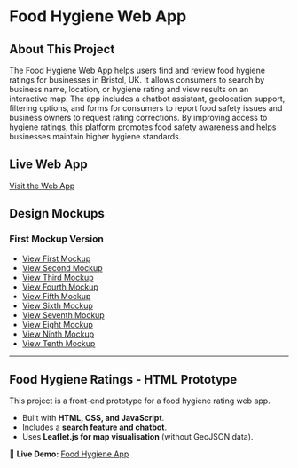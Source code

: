 # Food Hygiene Web App 


## About This Project  

The Food Hygiene Web App helps users find and review food hygiene ratings for businesses in Bristol, UK.  It allows consumers to search by business name, location, or hygiene rating and view results on an interactive map.  The app includes a chatbot assistant, geolocation support, filtering options, and forms for consumers to report food safety issues and business owners to request rating corrections. By improving access to hygiene ratings, this platform promotes food safety awareness and helps businesses maintain higher hygiene standards. 

## Live Web App  
[Visit the Web App](https://hafsa157.github.io/FoodHygieneApp/)

## Design Mockups

### First Mockup Version

- [View First Mockup](https://hafsa157.github.io/FoodHygieneApp/mockups/first-mockup/index.html)  
- [View Second Mockup](https://hafsa157.github.io/FoodHygieneApp/mockups/second-mockup/index.html)  
- [View Third Mockup](https://hafsa157.github.io/FoodHygieneApp/mockups/third-mockup/index.html)  
- [View Fourth Mockup](https://hafsa157.github.io/FoodHygieneApp/mockups/fourth-mockup/index.html)  
- [View Fifth Mockup](https://hafsa157.github.io/FoodHygieneApp/mockups/fifth-mockup/index.html)  
- [View Sixth Mockup](https://hafsa157.github.io/FoodHygieneApp/mockups/sixth-mockup/index.html)  
- [View Seventh Mockup](https://hafsa157.github.io/FoodHygieneApp/mockups/seventh-mockup/index.html)  
- [View Eight Mockup](https://hafsa157.github.io/FoodHygieneApp/eight-mockup/index.html)  
- [View Ninth Mockup](https://hafsa157.github.io/FoodHygieneApp/ninth-mockup/index.html)
- [View Tenth Mockup](https://hafsa157.github.io/FoodHygieneApp/tenth-mockup/index.html)  

---

## Food Hygiene Ratings - HTML Prototype

This project is a front-end prototype for a food hygiene rating web app.  
- Built with **HTML, CSS, and JavaScript**.  
- Includes a **search feature and chatbot**.  
- Uses **Leaflet.js for map visualisation** (without GeoJSON data).  

🔗 **Live Demo:** [Food Hygiene App](https://hafsa157.github.io/FoodHygieneApp/html-prototype/index.html)  


